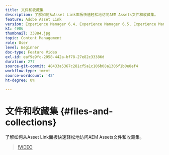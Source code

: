 ```yaml
---
title: 文件和收藏集
description: 了解如何从Asset Link面板快速轻松地访问AEM Assets文件和收藏集。
feature: Adobe Asset Link
version: Experience Manager 6.4, Experience Manager 6.5, Experience Manager as a Cloud Service
kt: 4906
thumbnail: 33884.jpg
topic: Content Management
role: User
level: Beginner
doc-type: Feature Video
exl-id: eaf9e9fc-2058-442a-bf78-27e82c33386d
duration: 277
source-git-commit: 48433a5367c281cf5a1c106b08a1306f1b0e8ef4
workflow-type: tm+mt
source-wordcount: '42'
ht-degree: 0%

---
```


# 文件和收藏集 {#files-and-collections}

了解如何从Asset Link面板快速轻松地访问AEM Assets文件和收藏集。

>[!VIDEO](https://video.tv.adobe.com/v/38663?quality=12&learn=on&captions=chi_hans)

